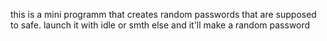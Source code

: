 this is a mini programm that creates random passwords that are supposed to safe. launch it with idle or smth else and it'll make a random password
